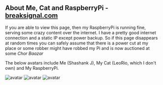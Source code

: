 ## About Me, Cat and RaspberryPi - [breaksignal.com](https://breaksignal.com)

If you are able to view this page, then my RaspberryPi is running fine, serving some crazy content over the internet. I have a pretty good internet connection and a static IP except power backup. So if this page disappears at random times you can safely assume that there is a power cut at my place or some robber might have robbed my Pi and is now auctioned at some _Chor Baazar_

The below avatars include Me (Shashank J), My Cat (LeoRio, which I don't own) and My RaspberryPi.

![avatar](https://images.weserv.nl/?url=https://avatars.githubusercontent.com/u/93654057?s=400&u=d25332e20ed56b41f4a408134acb0482cd851be7&v=4&h=150&w=150&fit=cover&mask=rectangle&maxage=7d
)
![avatar](https://images.weserv.nl/?url=https://raw.githubusercontent.com/shashank-mugiwara/breaksignal/website-structure/images/leorio.jpeg?v=4&h=150&w=150&fit=cover&mask=rectangle&maxage=7d
)
![avatar](https://images.weserv.nl/?url=https://raw.githubusercontent.com/shashank-mugiwara/breaksignal/website-structure/images/myrasp.jpeg?v=4&h=150&w=150&fit=cover&mask=rectangle&maxage=7d
)